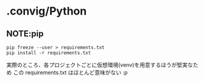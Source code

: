 # .convig/Python

## NOTE:pip

```
pip freeze --user > requirements.txt
pip install -r requirements.txt
```

実際のところ、各プロジェクトごとに仮想環境(venv)を用意するほうが堅実なため
この requirements.txt はほとんど意味がない :p
